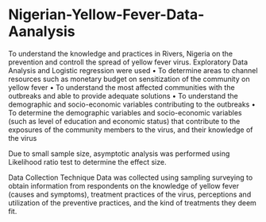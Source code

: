 # Nigerian-Yellow-Fever-Data-Aanalysis
To understand the knowledge and practices in Rivers, Nigeria on the prevention and controll the spread of yellow fever virus.
Exploratory Data Analysis and Logistic regression were used
•	To determine areas to channel resources such as monetary budget on sensitization of the community on yellow fever
•	To understand the most affected communities with the outbreaks and able to provide adequate solutions
•	To understand the demographic and socio-economic variables contributing to the outbreaks
•	To determine the demographic variables and socio-economic variables (such as level of education and economic status) that contribute to the exposures of the community members to the virus, and their knowledge of the virus

Due to small sample size, asymptotic analysis was performed using Likelihood ratio test to determine the effect size.

Data Collection Technique
Data was collected using sampling surveying to obtain information from respondents on 
the knowledge of yellow fever (causes and symptoms), treatment practices of the virus, 
perceptions and utilization of the preventive practices, and the kind of treatments they deem fit.
